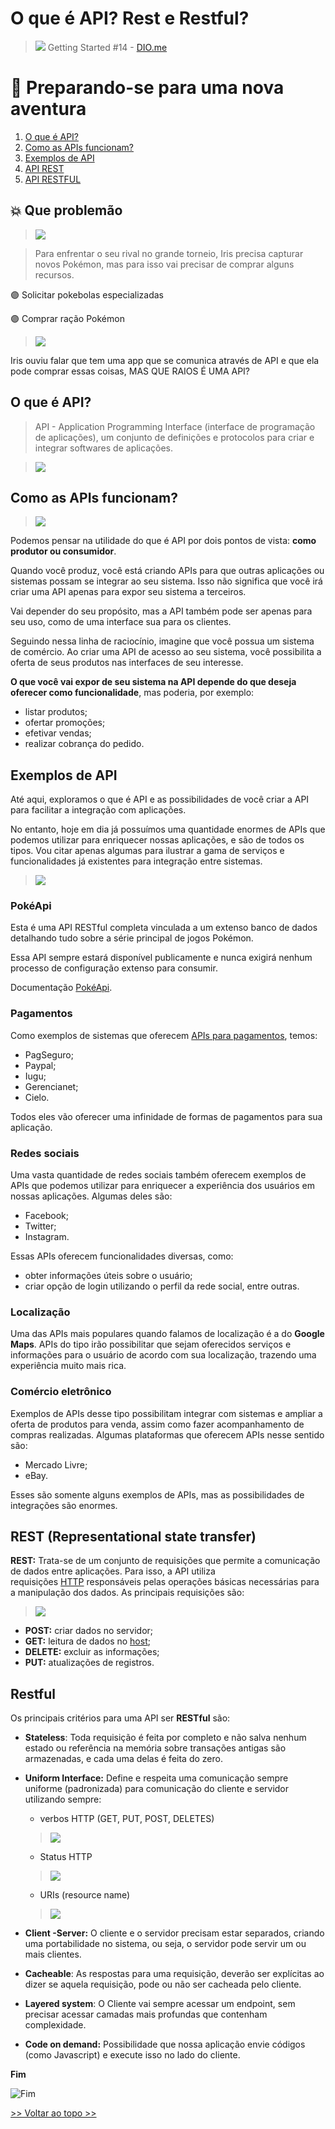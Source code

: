 # O que é API? Rest e Restful?

>![](./assets/01-API.png)
Getting Started #14 - [DIO.me](https://www.youtube.com/watch?v=68W5nx8yQZU)

# 📌 Preparando-se para uma nova aventura

1. [O que é API?](#o-que-é-api)
2. [Como as APIs funcionam?](#como-as-apis-funcionam)
3. [Exemplos de API](#exemplos-de-api)
4. [API REST](#rest-representational-state-transfer)
5. [API RESTFUL](#restful)

## 💥 Que problemão

> ![](./assets/rival.png)

> Para enfrentar o seu rival no grande torneio, Iris precisa capturar novos Pokémon, mas para isso vai precisar de comprar alguns recursos.

🟣 Solicitar pokebolas especializadas

🟣 Comprar ração Pokémon

> ![](./assets/app.png)

Iris ouviu falar que tem uma app que se comunica através de API e que ela pode comprar essas coisas, MAS QUE RAIOS É UMA API?

## O que é API?
> API - Application Programming Interface (interface de programação de aplicações), um conjunto de definições e protocolos para criar e integrar softwares de aplicações.

> ![](./assets/API-descricao.png)

## Como as APIs funcionam?

> ![](./assets/API-como-funciona.png)

Podemos pensar na utilidade do que é API por dois pontos de vista: **como produtor ou consumidor**.

Quando você produz, você está criando APIs para que outras aplicações ou sistemas possam se integrar ao seu sistema. Isso não significa que você irá criar uma API apenas para expor seu sistema a terceiros.

Vai depender do seu propósito, mas a API também pode ser apenas para seu uso, como de uma interface sua para os clientes.

Seguindo nessa linha de raciocínio, imagine que você possua um sistema de comércio. Ao criar uma API de acesso ao seu sistema, você possibilita a oferta de seus produtos nas interfaces de seu interesse.

**O que você vai expor de seu sistema na API depende do que deseja oferecer como funcionalidade**, mas poderia, por exemplo:

- listar produtos;
- ofertar promoções;
- efetivar vendas;
- realizar cobrança do pedido.

## Exemplos de API

Até aqui, exploramos o que é API e as possibilidades de você criar a API para facilitar a integração com aplicações.

No entanto, hoje em dia já possuímos uma quantidade enormes de APIs que podemos utilizar para enriquecer nossas aplicações, e são de todos os tipos. Vou citar apenas algumas para ilustrar a gama de serviços e funcionalidades já existentes para integração entre sistemas.

> ![](./assets/APIConceitosExemplosEImportancia.png)

### PokéApi

Esta é uma API RESTful completa vinculada a um extenso banco de dados detalhando tudo sobre a série principal de jogos Pokémon.

Essa API sempre estará disponível publicamente e nunca exigirá nenhum processo de configuração extenso para consumir.

Documentação [PokéApi](https://pokeapi.co/docs/v2).

### **Pagamentos**

Como exemplos de sistemas que oferecem [APIs para pagamentos](https://gerencianet.com.br/blog/api-de-pagamento-entenda-o-que-e/), temos:

- PagSeguro;
- Paypal;
- Iugu;
- Gerencianet;
- Cielo.

Todos eles vão oferecer uma infinidade de formas de pagamentos para sua aplicação.

### **Redes sociais**

Uma vasta quantidade de redes sociais também oferecem exemplos de APIs que podemos utilizar para enriquecer a experiência dos usuários em nossas aplicações. Algumas deles são:

- Facebook;
- Twitter;
- Instagram.

Essas APIs oferecem funcionalidades diversas, como:

- obter informações úteis sobre o usuário;
- criar opção de login utilizando o perfil da rede social, entre outras.

### **Localização**

Uma das APIs mais populares quando falamos de localização é a do **Google Maps**. APIs do tipo irão possibilitar que sejam oferecidos serviços e informações para o usuário de acordo com sua localização, trazendo uma experiência muito mais rica.

### **Comércio eletrônico**

Exemplos de APIs desse tipo possibilitam integrar com sistemas e ampliar a oferta de produtos para venda, assim como fazer acompanhamento de compras realizadas. Algumas plataformas que oferecem APIs nesse sentido são:

- Mercado Livre;
- eBay.

Esses são somente alguns exemplos de APIs, mas as possibilidades de integrações são enormes.

## REST (Representational state transfer)

**REST:** Trata-se de um conjunto de requisições que permite a comunicação de dados entre aplicações. Para isso, a API utiliza requisições [HTTP](https://rockcontent.com/br/blog/http/) responsáveis pelas operações básicas necessárias para a manipulação dos dados. As principais requisições são:

> ![](./assets/HTTP.png)

- **POST:** criar dados no servidor;
- **GET:** leitura de dados no [host](https://rockcontent.com/br/blog/host/);
- **DELETE:** excluir as informações;
- **PUT:** atualizações de registros.

## Restful
Os principais critérios para uma API ser **RESTful** são:

- **Stateless**: Toda requisição é feita por completo e não salva nenhum estado ou referência na memória sobre transações antigas são armazenadas, e cada uma delas é feita do zero.

- **Uniform Interface:**  Define e respeita uma comunicação sempre uniforme (padronizada) para comunicação do cliente e servidor utilizando sempre:

	- verbos HTTP (GET, PUT, POST, DELETES)

	> ![](./assets/verbosHTTP.png)

	- Status HTTP

	> ![](./assets/statusHTTP.png)

	- URIs (resource name)

	> ![](./assets/urls.png)

- **Client -Server:** O cliente e o servidor precisam estar separados, criando uma portabilidade no sistema, ou seja, o servidor pode servir um ou mais clientes.

- **Cacheable**: As respostas para uma requisição, deverão ser explícitas ao dizer se aquela requisição, pode ou não ser cacheada pelo cliente.

- **Layered system**: O Cliente vai sempre acessar um endpoint, sem precisar acessar camadas mais profundas que contenham complexidade.

- **Code on demand:** Possibilidade que nossa aplicação envie códigos (como Javascript) e execute isso no lado do cliente.

**Fim**

![Fim](./assets/fim.png)

[>> Voltar ao topo >>](#o-que-é-api-rest-e-restful)